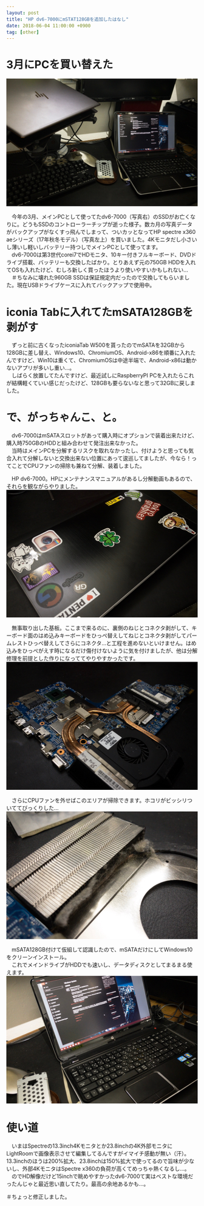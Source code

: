 ```yaml
---
layout: post
title: "HP dv6-7000にmSTAT128GBを追加したはなし"
date: 2018-06-04 11:00:00 +0900
tag: [other]
---
```


# 3月にPCを買い替えた

![img](/assets/photos/20180604-APC_0336.jpg)

　今年の3月、メインPCとして使ってたdv6-7000（写真右）のSSDがお亡くなりに。どうもSSDのコントローラーチップが逝った様子。数カ月の写真データがバックアップがなくすっ飛んでしまって、ついカッとなってHP spectre x360 aeシリーズ（17年秋冬モデル）（写真左上）を買いました。4Kモニタだし小さいし薄いし軽いしバッテリー持つしでメインPCとして使ってます。  
　dv6-7000は第3世代corei7でHDモニタ、10キー付きフルキーボード、DVDドライブ搭載、バッテリーも交換したばかり。とりあえず元の750GB HDDを入れてOSも入れたけど、むしろ新しく買ったほうより使いやすいかもしれない…  
　＃ちなみに壊れた960GB SSDは保証規定内だったので交換してもらいました。現在USBドライブケースに入れてバックアップで使用中。  

# iconia Tabに入れてたmSATA128GBを剥がす

　ずっと前に古くなったiconiaTab W500を貰ったのでmSATAを32GBから128GBに差し替え、Windows10、ChromiumOS、Android-x86を順番に入れたんですけど、Win10は重くて、ChromiumOSは中途半端で、Android-x86は動かないアプリが多いし重い…。  
　しばらく放置してたんですけど、最近試しにRaspberryPI PCを入れたらこれが結構軽くていい感じだったけど、128GBも要らないなと思って32GBに戻しました。  

# で、がっちゃんこ、と。

　dv6-7000はmSATAスロットがあって購入時にオプションで装着出来たけど、購入時750GBのHDDと組み合わせて発注出来なかった。  
　当時はメインPCを分解するリスクを取れなかったし、付けようと思っても気合入れて分解しないと交換出来ない位置にあって逡巡してましたが、今なら！ってことでCPUファンの掃除も兼ねて分解、装着しました。  

　HP dv6-7000。HPにメンテナンスマニュアルがあるし分解動画もあるので、それらを観ながらやりました。  
![img](/assets/photos/20180604-APC_0328.jpg)

　無事取り出した基板。ここまで来るのに、裏側のねじとコネクタ剥がして、キーボード面のはめ込みキーボードをひっぺ替えしてねじとコネクタ剥がしてパームレストひっぺ替えしてさらにコネクタ…と工程を進めないといけません。はめ込みをひっぺがえす時になるだけ傷付けないように気を付けましたが、他は分解修理を前提とした作りになっててやりやすかったです。
![img](/assets/photos/20180604-APC_0330.jpg)

　さらにCPUファンを外せばこのエリアが掃除できます。ホコリがビッシリついててびっくりした…  
![img](/assets/photos/20180604-APC_0333.jpg)

 　mSATA128GB付けて仮組して認識したので、mSATAだけにしてWindows10をクリーンインストール。  
 　これでメインドライブがHDDでも速いし、データディスクとしてまるまる使えます。
![img](/assets/photos/20180604-APC_0335.jpg)

# 使い道

　いまはSpectreの13.3inch4Kモニタとか23.8inchの4K外部モニタにLightRoomで画像表示させて編集してるんですがイマイチ感動が無い（汗）。13.3inchのほうは200%拡大、23.8inchは150%拡大で使ってるので旨味が少ないし、外部4KモニタはSpectre x360の負荷が高くてめっちゃ熱くなるし…。  
　のでHD解像だけど15inchで眺めやすかったdv6-7000て実はベストな環境だったんじゃと最近思い直してたり。最高の余地あるかも…。

＃ちょっと修正しました。  
